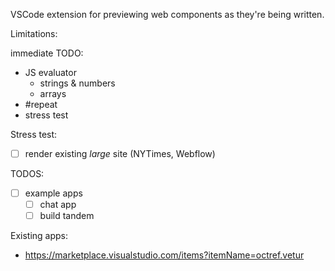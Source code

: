 VSCode extension for previewing web components as they're being written.

Limitations:

immediate TODO:

- JS evaluator
  - strings & numbers
  - arrays
- #repeat
- stress test

Stress test:

- [ ] render existing _large_ site (NYTimes, Webflow)

TODOS:

- [ ] example apps
  - [ ] chat app
  - [ ] build tandem

Existing apps:

- https://marketplace.visualstudio.com/items?itemName=octref.vetur
